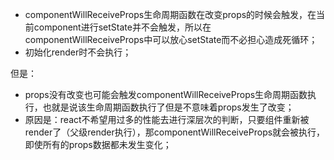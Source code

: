 * componentWillReceiveProps生命周期函数在改变props的时候会触发，在当前component进行setState并不会触发，所以在componentWillReceiveProps中可以放心setState而不必担心造成死循环；
* 初始化render时不会执行；

但是：

* props没有改变也可能会触发componentWillReceiveProps生命周期函数执行，也就是说该生命周期函数执行了但是不意味着props发生了改变；
* 原因是：react不希望用过多的性能去进行深层次的判断，只要组件重新被render了（父级render执行），那componentWillReceiveProps就会被执行，即使所有的props数据都未发生变化；